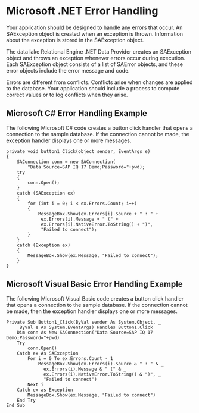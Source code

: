 <!-- loio3bd312756c5f1014a2a4d4baffb0d68b -->

# Microsoft .NET Error Handling

Your application should be designed to handle any errors that occur. An SAException object is created when an exception is thrown. Information about the exception is stored in the SAException object.



The data lake Relational Engine .NET Data Provider creates an SAException object and throws an exception whenever errors occur during execution. Each SAException object consists of a list of SAError objects, and these error objects include the error message and code.

Errors are different from conflicts. Conflicts arise when changes are applied to the database. Your application should include a process to compute correct values or to log conflicts when they arise.



## Microsoft C\# Error Handling Example

The following Microsoft C\# code creates a button click handler that opens a connection to the sample database. If the connection cannot be made, the exception handler displays one or more messages.

```
private void button1_Click(object sender, EventArgs e)
{
    SAConnection conn = new SAConnection(
        "Data Source=SAP IQ 17 Demo;Password="+pwd);
    try
    {
        conn.Open();
    }
    catch (SAException ex)
    {
        for (int i = 0; i < ex.Errors.Count; i++)
        {
            MessageBox.Show(ex.Errors[i].Source + " : " +
             ex.Errors[i].Message + " (" +
             ex.Errors[i].NativeError.ToString() + ")",
             "Failed to connect");
        }
    }
    catch (Exception ex)
    {
        MessageBox.Show(ex.Message, "Failed to connect");
    }
}
```



## Microsoft Visual Basic Error Handling Example

The following Microsoft Visual Basic code creates a button click handler that opens a connection to the sample database. If the connection cannot be made, then the exception handler displays one or more messages.

```
Private Sub Button1_Click(ByVal sender As System.Object, _
     ByVal e As System.EventArgs) Handles Button1.Click
    Dim conn As New SAConnection("Data Source=SAP IQ 17 Demo;Password="+pwd)
    Try
        conn.Open()
    Catch ex As SAException
        For i = 0 To ex.Errors.Count - 1
            MessageBox.Show(ex.Errors(i).Source & " : " & _
              ex.Errors(i).Message & " (" & _
              ex.Errors(i).NativeError.ToString() & ")", _
              "Failed to connect")
        Next i
    Catch ex as Exception
        MessageBox.Show(ex.Message, "Failed to connect")
    End Try
End Sub
```

